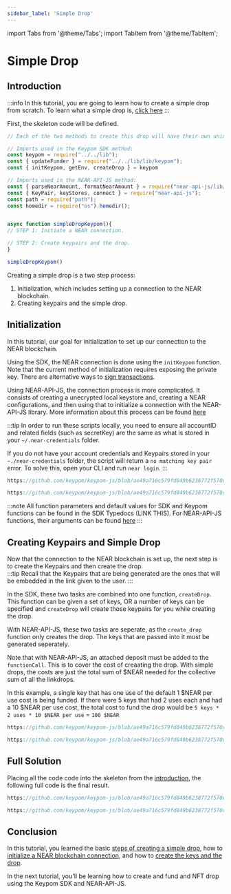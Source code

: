 ```yaml
---
sidebar_label: 'Simple Drop'
---
```

import Tabs from '@theme/Tabs';
import TabItem from '@theme/TabItem';

# Simple Drop
## Introduction
:::info
In this tutorial, you are going to learn how to create a simple drop from scratch. To learn what a simple drop is, [click here](../../Concepts/Keypom%20Protocol/Github%20Readme/Types%20of%20Drops/simpledrops.md)
:::

First, the skeleton code will be defined. 
``` js
// Each of the two methods to create this drop will have their own unique set of imports

// Imports used in the Keypom SDK method:
const keypom = require("../../lib");
const { updateFunder } = require("../../lib/lib/keypom");
const { initKeypom, getEnv, createDrop } = keypom

// Imports used in the NEAR-API-JS method:
const { parseNearAmount, formatNearAmount } = require("near-api-js/lib/utils/format");
const { KeyPair, keyStores, connect } = require("near-api-js");
const path = require("path");
const homedir = require("os").homedir();


async function simpleDropKeypom(){
// STEP 1: Initiate a NEAR connection.

// STEP 2: Create keypairs and the drop.
}

simpleDropKeypom()

```

Creating a simple drop is a two step process:  

1) Initialization, which includes setting up a connection to the NEAR blockchain.  
2) Creating keypairs and the simple drop.  

## Initialization
In this tutorial, our goal for initialization to set up our connection to the NEAR blockchain.

Using the SDK, the NEAR connection is done using the `initKeypom` function. Note that the current method of initialization requires exposing the private key. There are alternative ways to [sign transactions](../Misc/sign-txn.md).

Using NEAR-API-JS, the connection process is more complicated. It consists of creating a unecrypted local keystore and, creating a NEAR configurations, and then using that to initialize a connection with the NEAR-API-JS library. More information about this process can be found [here](https://docs.near.org/tools/near-api-js/quick-reference#key-store) 

:::tip
In order to run these scripts locally, you need to ensure all accountID and related fields (such as secretKey) are the same as what is stored in your `~/.near-credentials` folder.

If you do not have your account credentials and Keypairs stored in your `~./near-credentials` folder, the script will return a `no matching key pair` error. To solve this, open your CLI and run `near login`.
:::

<Tabs>
<TabItem value="KPJS" label="🔑Keypom-JS SDK">

```js reference
https://github.com/keypom/keypom-js/blob/ae49a716c579fd849b6238772f570db5e636246a/docs-examples/keypom-js-sdk/simple-example.js#L17-L26
```

</TabItem>
<TabItem value="NRJS" label="💻NEAR-API-JS">

```js reference
https://github.com/keypom/keypom-js/blob/ae49a716c579fd849b6238772f570db5e636246a/docs-examples/near-api-js/simple-near-example.js#L6-L9

```

</TabItem>
</Tabs>

:::note
All function parameters and default values for SDK and Keypom functions can be found in the SDK Typedocs (LINK THIS). For NEAR-API-JS functions, their arguments can be found [here](https://docs.near.org/tools/near-api-js/reference)
:::

## Creating Keypairs and Simple Drop
Now that the connection to the NEAR blockchain is set up, the next step is to create the Keypairs and then create the drop.  
:::tip
Recall that the Keypairs that are being generated are the ones that will be embedded in the link given to the user. 
:::

In the SDK, these two tasks are combined into one function, `createDrop`. This function can be given a set of keys, OR a number of keys can be specified and `createDrop` will create those keypairs for you while creating the drop. 

With NEAR-API-JS, these two tasks are seperate, as the `create_drop` function only creates the drop. The keys that are passed into it must be generated seperately.

Note that with NEAR-API-JS, an attached deposit must be added to the `functionCall`. This is to cover the cost of creaating the drop. With simple drops, the costs are just the total sum of $NEAR needed for the collective sum of all the linkdrops. 

In this example, a single key that has one use of the default 1 $NEAR per use cost is being funded. If there were 5 keys that had 2 uses each and had a 10 $NEAR per use cost, the total cost to fund the drop would be `5 keys * 2 uses * 10 $NEAR per use` = `100 $NEAR`


<Tabs>
<TabItem value="KPJS" label="🔑Keypom-JS SDK">

```js reference
https://github.com/keypom/keypom-js/blob/ae49a716c579fd849b6238772f570db5e636246a/docs-examples/keypom-js-sdk/simple-example.js#L33-L39
```

</TabItem>
<TabItem value="NRJS" label="💻NEAR-API-JS">

```js reference
https://github.com/keypom/keypom-js/blob/ae49a716c579fd849b6238772f570db5e636246a/docs-examples/near-api-js/simple-near-example.js#L11-L37
```

</TabItem>
</Tabs>

## Full Solution
Placing all the code code into the skeleton from the [introduction](simple-drops.md#introduction), the following full code is the final result.

<Tabs>
<TabItem value="KPJS" label="🔑Keypom-JS SDK">

```js reference
https://github.com/keypom/keypom-js/blob/ae49a716c579fd849b6238772f570db5e636246a/docs-examples/keypom-js-sdk/simple-example.js#L33-L39
```

</TabItem>
<TabItem value="NRJS" label="💻NEAR-API-JS">

```js reference
https://github.com/keypom/keypom-js/blob/ae49a716c579fd849b6238772f570db5e636246a/docs-examples/near-api-js/simple-near-example.js#L11-L37
```

</TabItem>
</Tabs>

## Conclusion
In this tutorial, you learned the basic [steps of creating a simple drop](simple-drops.md#introduction), how to [initialize a NEAR blockchain connection](simple-drops.md#initialization), and how to [create the keys and the drop](simple-drops.md#creating-keypairs-and-simple-drop). 

In the next tutorial, you'll be learning how to create and fund and NFT drop using the Keypom SDK and NEAR-API-JS.


